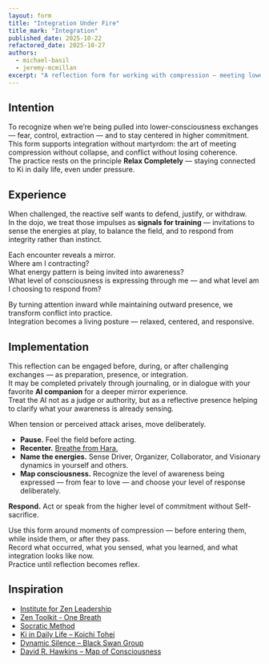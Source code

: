 ```yaml
---
layout: form
title: "Integration Under Fire"
title_mark: "Integration"
published_date: 2025-10-22
refactored_date: 2025-10-27
authors:
  - michael-basil
  - jeremy-mcmillan
excerpt: "A reflection form for working with compression — meeting lower-consciousness forces without collapsing or bypassing. Integration through practice, not martyrdom."
---
```


## Intention

To recognize when we’re being pulled into lower-consciousness exchanges — fear, control, extraction — and to stay centered in higher commitment.  
This form supports integration without martyrdom: the art of meeting compression without collapse, and conflict without losing coherence.  
The practice rests on the principle **Relax Completely** — staying connected to Ki in daily life, even under pressure.

## Experience

When challenged, the reactive self wants to defend, justify, or withdraw.  
In the dojo, we treat those impulses as **signals for training** — invitations to sense the energies at play, to balance the field, and to respond from integrity rather than instinct.  

Each encounter reveals a mirror.  
Where am I contracting?  
What energy pattern is being invited into awareness?  
What level of consciousness is expressing through me — and what level am I choosing to respond from?  

By turning attention inward while maintaining outward presence, we transform conflict into practice.  
Integration becomes a living posture — relaxed, centered, and responsive.

## Implementation

This reflection can be engaged before, during, or after challenging exchanges — as preparation, presence, or integration.  
It may be completed privately through journaling, or in dialogue with your favorite **AI companion** for a deeper mirror experience.  
Treat the AI not as a judge or authority, but as a reflective presence helping to clarify what your awareness is already sensing.  

When tension or perceived attack arises, move deliberately.  

- **Pause.** Feel the field before acting.  
- **Recenter.** [Breathe from Hara.](https://vimeo.com/944618879/47e96945a4)  
- **Name the energies.** Sense Driver, Organizer, Collaborator, and Visionary dynamics in yourself and others.  
- **Map consciousness.** Recognize the level of awareness being expressed — from fear to love — and choose your level of response deliberately.  

**Respond.** Act or speak from the higher level of commitment without Self-sacrifice.  

Use this form around moments of compression — before entering them, while inside them, or after they pass.  
Record what occurred, what you sensed, what you learned, and what integration looks like now.  
Practice until reflection becomes reflex.

## Inspiration

- [Institute for Zen Leadership](https://zenleader.global)  
- [Zen Toolkit - One Breath](https://vimeo.com/944618879/47e96945a4)
- [Socratic Method](https://en.wikipedia.org/wiki/Socratic_method)  
- [Ki in Daily Life – Koichi Tohei](https://www.amazon.com/Ki-Daily-Life-Koichi-Tohei/dp/4889960716)  
- [Dynamic Silence – Black Swan Group](https://www.blackswanltd.com/newsletter/3-benefits-of-dynamic-silence%EF%B8%8F)  
- [David R. Hawkins – Map of Consciousness](https://veritaspub.com/map-of-consciousness/)  
